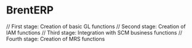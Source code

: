 # BrentERP
// First stage: Creation of basic GL functions
// Second stage: Creation of IAM functions
// Third stage: Integration with SCM business functions
// Fourth stage: Creation of MRS functions
